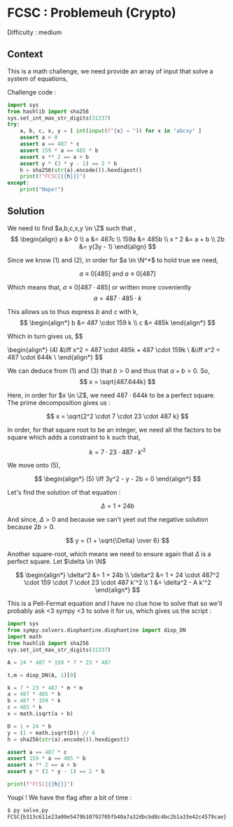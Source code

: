 # FCSC : Problemeuh (Crypto)

Difficulty : medium

## Context


This is a math challenge, we need provide an array of input that solve a system of equations,

Challenge code :
```py
import sys
from hashlib import sha256
sys.set_int_max_str_digits(31337)
try:
    a, b, c, x, y = [ int(input(f"{x} = ")) for x in "abcxy" ]
    assert a > 0
    assert a == 487 * c
    assert 159 * a == 485 * b
    assert x ** 2 == a + b
    assert y * (3 * y - 1) == 2 * b
    h = sha256(str(a).encode()).hexdigest()
    print(f"FCSC{{{h}}}")
except:
    print("Nope!")
```

## Solution

We need to find  $a,b,c,x,y  \in \Z$ such that ,
$$
\begin{align}
a &> 0 \\
a &= 487c \\
159a &= 485b \\
x ^ 2 &= a + b \\
2b &= y(3y - 1)
\end{align}
$$

Since we know $(1)$ and $(2)$, in order for $a \in \N^*$ to hold true we need,

$$
a \equiv 0 [485] \text{ and } a \equiv 0[487]
$$

Which means that, $a \equiv 0 [487 \cdot 485]$ or written more coveniently
$$
a = 487 \cdot 485\cdot k
$$

This allows us to thus express $b$ and $c$ with k,
$$
\begin{align*}
b &= 487 \cdot 159 k \\
c &= 485k
\end{align*}
$$

Which in turn gives us,
$$

\begin{align*}
(4) &\iff x^2 = 487 \cdot 485k + 487 \cdot 159k \\
    &\iff x^2 = 487 \cdot 644k \\
\end{align*}
$$

We can deduce from $(1)$ and $(3)$ that $b > 0$ and thus that $a + b > 0$. So,
$$
x = \sqrt{487.644k}
$$

Here, in order for $x \in \Z$, we need $487 \cdot 644k$ to be a perfect square. The prime decomposition gives us :

$$
x = \sqrt{2^2 \cdot 7 \cdot 23 \cdot 487 k}
$$

In order, for that square root to be an integer, we need all the factors to be square which adds a constraint to k such that,

$$
k = 7 \cdot 23 \cdot 487 \cdot k'^2
$$

We move onto (5),

$$
\begin{align*}
(5) \iff 3y^2 - y - 2b = 0  
\end{align*}
$$

Let's find the solution of that equation :

$$
\Delta = 1 + 24b
$$

And since, $\Delta > 0$ and because we can't yeet out the negative solution because $2b > 0$.

$$
y = {1 + \sqrt{\Delta} \over 6}
$$

Another square-root, which means we need to ensure again that $\Delta$ is a perfect square. Let $\delta \in \N$

$$
\begin{align*}
\delta^2 &= 1 + 24b \\
\delta^2 &= 1 + 24 \cdot 487^2 \cdot 159 \cdot 7 \cdot 23 \cdot 487 k'^2 \\
1 &= \delta^2 - A k'^2
\end{align*}
$$

This is a Pell-Fermat equation and I have no clue how to solve that so we'll probably ask <3 sympy <3 to solve it for us, which gives us the script :

```py
import sys
from sympy.solvers.diophantine.diophantine import diop_DN
import math
from hashlib import sha256
sys.set_int_max_str_digits(31337)

A = 24 * 487 * 159 * 7 * 23 * 487

t,m = diop_DN(A, 1)[0]

k = 7 * 23 * 487 * m * m
a = 487 * 485 * k
b = 487 * 159 * k
c = 485 * k
x = math.isqrt(a + b)

D = 1 + 24 * b
y = (1 + math.isqrt(D)) // 6
h = sha256(str(a).encode()).hexdigest()

assert a == 487 * c
assert 159 * a == 485 * b
assert x ** 2 == a + b
assert y * (3 * y - 1) == 2 * b

print(f"FCSC{{{h}}}")

```

Youpi ! We have the flag after a bit of time :

```txt
$ py solve.py
FCSC{b313c611e23a09e5479b10793705fb40a7a32dbcbd8c4bc2b1a33e42c4579cae}
```